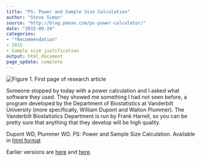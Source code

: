 ```yaml
---
title: "PS: Power and Sample Size Calculation"
author: "Steve Simon"
source: "http://blog.pmean.com/ps-power-calculator/"
date: "2015-09-24"
categories:
- "*Recommendation"
- 2015
- Sample size justification
output: html_document
page_update: complete
---
```


![Figure 1. First page of research article](http://www.pmean.com/new-images/15/ps-power-calculator01.png)

<div class="notes">

Someone stopped by today with a power calculation and I asked what software they used. They showed me something I had not seen before, a program developed by the Department of Biostatistics at Vanderbilt University (more specifically, William Dupont and Walton Plummer). The Vanderbilt Biostatistics Department is run by Frank Harrell, so you can be pretty sure that anything that they develop will be high quality.

Dupont WD, Plummer WD. PS: Power and Sample Size Calculation. Available in [html format][dup1]

[dup1]: http://biostat.mc.vanderbilt.edu/wiki/Main/PowerSampleSizee

</div>
 
Earlier versions are [here][sim1] and [here][sim2].
 
[sim1]: http://blog.pmean.com/ps-power-calculator/
[sim2]: http://new.pmean.com/ps-power-calculator/
 
